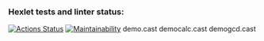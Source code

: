 ### Hexlet tests and linter status:
[![Actions Status](https://github.com/alex-prog4/frontend-project-44/actions/workflows/hexlet-check.yml/badge.svg)](https://github.com/alex-prog4/frontend-project-44/actions)
[![Maintainability](https://api.codeclimate.com/v1/badges/fbcd3a4bad8ab8450ed9/maintainability)](https://codeclimate.com/github/alex-prog4/frontend-project-44/maintainability)
demo.cast
democalc.cast
demogcd.cast
